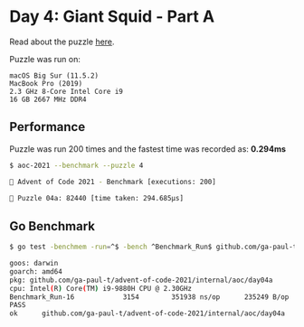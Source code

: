 # Day 4: Giant Squid - Part A

Read about the puzzle [here](https://adventofcode.com/2021/day/4).

Puzzle was run on:

```text
macOS Big Sur (11.5.2)
MacBook Pro (2019)
2.3 GHz 8-Core Intel Core i9
16 GB 2667 MHz DDR4
```

## Performance

Puzzle was run 200 times and the fastest time was recorded as: **0.294ms**

```sh
$ aoc-2021 --benchmark --puzzle 4

🎄 Advent of Code 2021 - Benchmark [executions: 200]

🧩 Puzzle 04a: 82440 [time taken: 294.685µs]
```

## Go Benchmark

```sh
$ go test -benchmem -run=^$ -bench ^Benchmark_Run$ github.com/ga-paul-t/advent-of-code-2021/internal/aoc/day04a

goos: darwin
goarch: amd64
pkg: github.com/ga-paul-t/advent-of-code-2021/internal/aoc/day04a
cpu: Intel(R) Core(TM) i9-9880H CPU @ 2.30GHz
Benchmark_Run-16            3154        351938 ns/op      235249 B/op       1289 allocs/op
PASS
ok      github.com/ga-paul-t/advent-of-code-2021/internal/aoc/day04a    1.272s
```
